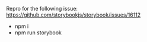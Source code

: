 Repro for the following issue:
https://github.com/storybookjs/storybook/issues/16112

- npm i
- npm run storybook

